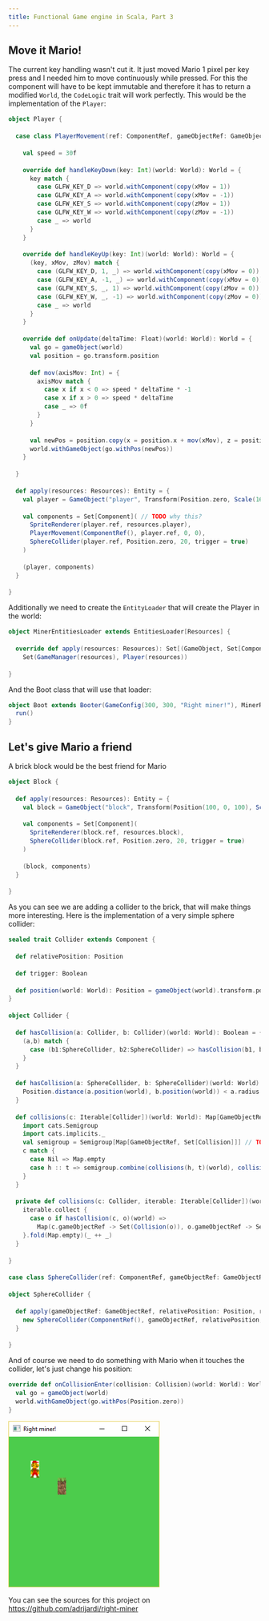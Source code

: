 ```yaml
---
title: Functional Game engine in Scala, Part 3
---
```


## Move it Mario!
The current key handling wasn't cut it. It just moved Mario 1 pixel per key press and I needed him to move continuously 
while pressed. For this the component will have to be kept immutable and therefore it has to return a modified `World`,
the `CodeLogic` trait will work perfectly. This would be the implementation of the `Player`:

```scala
object Player {

  case class PlayerMovement(ref: ComponentRef, gameObjectRef: GameObjectRef, xMov: Int, zMov: Int) extends CodeLogic {

    val speed = 30f

    override def handleKeyDown(key: Int)(world: World): World = {
      key match {
        case GLFW_KEY_D => world.withComponent(copy(xMov = 1))
        case GLFW_KEY_A => world.withComponent(copy(xMov = -1))
        case GLFW_KEY_S => world.withComponent(copy(zMov = 1))
        case GLFW_KEY_W => world.withComponent(copy(zMov = -1))
        case _ => world
      }
    }

    override def handleKeyUp(key: Int)(world: World): World = {
      (key, xMov, zMov) match {
        case (GLFW_KEY_D, 1, _) => world.withComponent(copy(xMov = 0))
        case (GLFW_KEY_A, -1, _) => world.withComponent(copy(xMov = 0))
        case (GLFW_KEY_S, _, 1) => world.withComponent(copy(zMov = 0))
        case (GLFW_KEY_W, _, -1) => world.withComponent(copy(zMov = 0))
        case _ => world
      }
    }

    override def onUpdate(deltaTime: Float)(world: World): World = {
      val go = gameObject(world)
      val position = go.transform.position

      def mov(axisMov: Int) = {
        axisMov match {
          case x if x < 0 => speed * deltaTime * -1
          case x if x > 0 => speed * deltaTime
          case _ => 0f
        }
      }

      val newPos = position.copy(x = position.x + mov(xMov), z = position.z + mov(zMov))
      world.withGameObject(go.withPos(newPos))
    }

  }

  def apply(resources: Resources): Entity = {
    val player = GameObject("player", Transform(Position.zero, Scale(16, 1, 30)))

    val components = Set[Component]( // TODO why this?
      SpriteRenderer(player.ref, resources.player),
      PlayerMovement(ComponentRef(), player.ref, 0, 0),
      SphereCollider(player.ref, Position.zero, 20, trigger = true)
    )

    (player, components)
  }

}
```

Additionally we need to create the `EntityLoader` that will create the Player in the world:

```scala
object MinerEntitiesLoader extends EntitiesLoader[Resources] {

  override def apply(resources: Resources): Set[(GameObject, Set[Component])] =
    Set(GameManager(resources), Player(resources))

}
```

And the Boot class that will use that loader:

```scala
object Boot extends Booter(GameConfig(300, 300, "Right miner!"), MinerResourceLoader, MinerEntitiesLoader) with App {
  run()
}
```

## Let's give Mario a friend
A brick block would be the best friend for Mario

```scala
object Block {

  def apply(resources: Resources): Entity = {
    val block = GameObject("block", Transform(Position(100, 0, 100), Scale(16, 1, 30)))

    val components = Set[Component](
      SpriteRenderer(block.ref, resources.block),
      SphereCollider(block.ref, Position.zero, 20, trigger = true)
    )

    (block, components)
  }

}
```

As you can see we are adding a collider to the brick, that will make things more interesting.
Here is the implementation of a very simple sphere collider:

```scala
sealed trait Collider extends Component {

  def relativePosition: Position

  def trigger: Boolean

  def position(world: World): Position = gameObject(world).transform.position + relativePosition
}

object Collider {

  def hasCollision(a: Collider, b: Collider)(world: World): Boolean = {
    (a,b) match {
      case (b1:SphereCollider, b2:SphereCollider) => hasCollision(b1, b2)(world: World)
    }
  }

  def hasCollision(a: SphereCollider, b: SphereCollider)(world: World): Boolean = {
    Position.distance(a.position(world), b.position(world)) < a.radius + b.radius
  }

  def collisions(c: Iterable[Collider])(world: World): Map[GameObjectRef, Set[Collision]] = {
    import cats.Semigroup
    import cats.implicits._
    val semigroup = Semigroup[Map[GameObjectRef, Set[Collision]]] // TODO check this works fine, maybe a little test ;)
    c match {
      case Nil => Map.empty
      case h :: t => semigroup.combine(collisions(h, t)(world), collisions(t)(world))
    }
  }

  private def collisions(c: Collider, iterable: Iterable[Collider])(world: World): Map[GameObjectRef, Set[Collision]] = {
    iterable.collect {
      case o if hasCollision(c, o)(world) =>
        Map(c.gameObjectRef -> Set(Collision(o)), o.gameObjectRef -> Set(Collision(c)))
    }.fold(Map.empty)(_ ++ _)
  }

}

case class SphereCollider(ref: ComponentRef, gameObjectRef: GameObjectRef, relativePosition: Position, radius: Float, trigger: Boolean) extends Collider

object SphereCollider {

  def apply(gameObjectRef: GameObjectRef, relativePosition: Position, radius: Float, trigger: Boolean): SphereCollider = {
    new SphereCollider(ComponentRef(), gameObjectRef, relativePosition, radius, trigger)
  }

}
```

And of course we need to do something with Mario when it touches the collider, let's just change his position:

```scala
override def onCollisionEnter(collision: Collision)(world: World): World = {
  val go = gameObject(world)
  world.withGameObject(go.withPos(Position.zero))
}
```

<img src="/images/posts/game-engine/with-block.png" alt="Mario has a friend" class="img-50" />

You can see the sources for this project on <https://github.com/adrijardi/right-miner>
